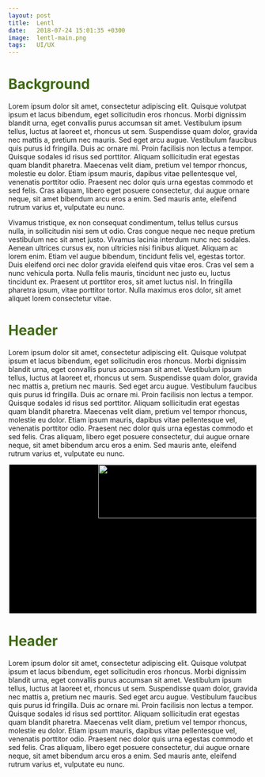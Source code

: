 ```yaml
---
layout: post
title:  Lentl
date:   2018-07-24 15:01:35 +0300
image:  lentl-main.png
tags:   UI/UX
---
```

<h1 style="color:#3e6913;">Background</h1>
Lorem ipsum dolor sit amet, consectetur adipiscing elit. Quisque volutpat ipsum et lacus bibendum, eget sollicitudin eros rhoncus. Morbi dignissim blandit urna, eget convallis purus accumsan sit amet. Vestibulum ipsum tellus, luctus at laoreet et, rhoncus ut sem. Suspendisse quam dolor, gravida nec mattis a, pretium nec mauris. Sed eget arcu augue. Vestibulum faucibus quis purus id fringilla. Duis ac ornare mi. Proin facilisis non lectus a tempor. Quisque sodales id risus sed porttitor. Aliquam sollicitudin erat egestas quam blandit pharetra. Maecenas velit diam, pretium vel tempor rhoncus, molestie eu dolor. Etiam ipsum mauris, dapibus vitae pellentesque vel, venenatis porttitor odio. Praesent nec dolor quis urna egestas commodo et sed felis. Cras aliquam, libero eget posuere consectetur, dui augue ornare neque, sit amet bibendum arcu eros a enim. Sed mauris ante, eleifend rutrum varius et, vulputate eu nunc.

Vivamus tristique, ex non consequat condimentum, tellus tellus cursus nulla, in sollicitudin nisi sem ut odio. Cras congue neque nec neque pretium vestibulum nec sit amet justo. Vivamus lacinia interdum nunc nec sodales. Aenean ultrices cursus ex, non ultricies nisi finibus aliquet. Aliquam ac lorem enim. Etiam vel augue bibendum, tincidunt felis vel, egestas tortor. Duis eleifend orci nec dolor gravida eleifend quis vitae eros. Cras vel sem a nunc vehicula porta. Nulla felis mauris, tincidunt nec justo eu, luctus tincidunt ex. Praesent ut porttitor eros, sit amet luctus nisl. In fringilla pharetra ipsum, vitae porttitor tortor. Nulla maximus eros dolor, sit amet aliquet lorem consectetur vitae.

<h1 style="color:#3e6913;">Header</h1>

Lorem ipsum dolor sit amet, consectetur adipiscing elit. Quisque volutpat ipsum et lacus bibendum, eget sollicitudin eros rhoncus. Morbi dignissim blandit urna, eget convallis purus accumsan sit amet. Vestibulum ipsum tellus, luctus at laoreet et, rhoncus ut sem. Suspendisse quam dolor, gravida nec mattis a, pretium nec mauris. Sed eget arcu augue. Vestibulum faucibus quis purus id fringilla. Duis ac ornare mi. Proin facilisis non lectus a tempor. Quisque sodales id risus sed porttitor. Aliquam sollicitudin erat egestas quam blandit pharetra. Maecenas velit diam, pretium vel tempor rhoncus, molestie eu dolor. Etiam ipsum mauris, dapibus vitae pellentesque vel, venenatis porttitor odio. Praesent nec dolor quis urna egestas commodo et sed felis. Cras aliquam, libero eget posuere consectetur, dui augue ornare neque, sit amet bibendum arcu eros a enim. Sed mauris ante, eleifend rutrum varius et, vulputate eu nunc.

<style>
.slider {
  width: 500px;
  height: 300px;
  background-color: red;
  margin-left: auto;
  margin-right: auto;
  margin-top: 0px;
  text-align: center;
  overflow: hidden;
}
.image-container {
  width: 1500px;
  background-color: black;
  height: 300px;
  clear: both;
  position: relative;
  -webkit-transition: left 2s;
  -moz-transition: left 2s;
  -o-transition: left 2s;
  transition: left 2s;
}
.slide {
  float: left;
  margin: 0px;
  padding: 0px;
  position: relative;
}
#slide-1:target ~ .image-container {
  left: 0px;
}
#slide-2:target ~ .image-container {
  left: -500px;
}
#slide-3:target ~ .image-container {
  left: -1000px;
}
.buttons {
  position: relative;
  top: 20px;
}
.buttons a {
  display: inline-block;
  height: 15px;
  width: 15px;
  border-radius: 50px;
  background-color: lightgreen;
}
</style>

<body>
  <div class="slider">
    <span id="slide-1">
      <div class="image-container">
        <img src="/images/03.jpg" class="slide" width="60%" height="60%" />
      </div>
    </span>
    <span id="slide-2">
      <div class="image-container">
        <img src="/images/04.jpg" class="slide" width="60%" height="60%" />
      </div>
    </span>
    <span id="slide-3">
      <div class="image-container">
        <img src="/images/10.jpg" class="slide" width="60%" height="60%" />
      </div>
    </span>
    <div class="buttons">
      <a href="#slide-1"></a>
      <a href="#slide-2"></a>
      <a href="#slide-3"></a>
    </div>
  </div>
</body>

<h1 style="color:#3e6913;">Header</h1>

Lorem ipsum dolor sit amet, consectetur adipiscing elit. Quisque volutpat ipsum et lacus bibendum, eget sollicitudin eros rhoncus. Morbi dignissim blandit urna, eget convallis purus accumsan sit amet. Vestibulum ipsum tellus, luctus at laoreet et, rhoncus ut sem. Suspendisse quam dolor, gravida nec mattis a, pretium nec mauris. Sed eget arcu augue. Vestibulum faucibus quis purus id fringilla. Duis ac ornare mi. Proin facilisis non lectus a tempor. Quisque sodales id risus sed porttitor. Aliquam sollicitudin erat egestas quam blandit pharetra. Maecenas velit diam, pretium vel tempor rhoncus, molestie eu dolor. Etiam ipsum mauris, dapibus vitae pellentesque vel, venenatis porttitor odio. Praesent nec dolor quis urna egestas commodo et sed felis. Cras aliquam, libero eget posuere consectetur, dui augue ornare neque, sit amet bibendum arcu eros a enim. Sed mauris ante, eleifend rutrum varius et, vulputate eu nunc.

